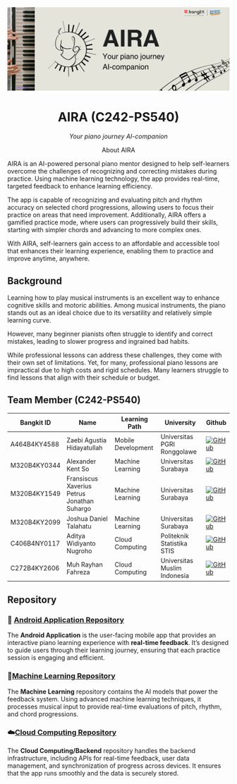 
<div align="center">
      <img src="../assets/AIRA-Banner.png" alt="Logo">
</div>

<h1 align="center">AIRA (C242-PS540)</h1>
<p align="center"><em>Your piano journey AI-companion</em></p>


<p align="center">About AIRA</p>

AIRA is an AI-powered personal piano mentor designed to help self-learners overcome the challenges of recognizing and correcting mistakes during practice. Using machine learning technology, the app provides real-time, targeted feedback to enhance learning efficiency.

The app is capable of recognizing and evaluating pitch and rhythm accuracy on selected chord progressions, allowing users to focus their practice on areas that need improvement. Additionally, AIRA offers a gamified practice mode, where users can progressively build their skills, starting with simpler chords and advancing to more complex ones.

With AIRA, self-learners gain access to an affordable and accessible tool that enhances their learning experience, enabling them to practice and improve anytime, anywhere.

## Background
Learning how to play musical instruments is an excellent way to enhance cognitive skills and motoric abilities. Among musical instruments, the piano stands out as an ideal choice due to its versatility and relatively simple learning curve.

However, many beginner pianists often struggle to identify and correct mistakes, leading to slower progress and ingrained bad habits.

While professional lessons can address these challenges, they come with their own set of limitations. Yet, for many, professional piano lessons are impractical due to high costs and rigid schedules. Many learners struggle to find lessons that align with their schedule or budget.

## Team Member (C242-PS540)
| Bangkit ID | Name | Learning Path | University |Github |
| ---      | ---       | ---       | ---       | ---       |
| A464B4KY4588 | Zaebi Agustia Hidayatullah | Mobile Development| Universitas PGRI Ronggolawe | [![GitHub](https://img.shields.io/badge/GitHub-Profile-black?logo=github&logoColor=white)](https://github.com/KuroakeVizago)|
| M320B4KY0344 | Alexander Kent So | Machine Learning|	Universitas Surabaya  | [![GitHub](https://img.shields.io/badge/GitHub-Profile-black?logo=github&logoColor=white)](https://github.com/AlexanderKentSo) |
| M320B4KY1549 | Fransiscus Xaverius Petrus Jonathan Suhargo | Machine Learning| Universitas Surabaya| [![GitHub](https://img.shields.io/badge/GitHub-Profile-black?logo=github&logoColor=white)](https://github.com/FransiscusSuhargo) |
| M320B4KY2099 | Joshua Daniel Talahatu | Machine Learning| Universitas Surabaya |[![GitHub](https://img.shields.io/badge/GitHub-Profile-black?logo=github&logoColor=white)](https://github.com/JoshuaGlaZ) |
| C406B4NY0117 | Aditya Widiyanto Nugroho | Cloud Computing | Politeknik Statistika STIS | [![GitHub](https://img.shields.io/badge/GitHub-Profile-black?logo=github&logoColor=white)](https://github.com/aditwidi) |
| C272B4KY2606 | Muh Rayhan Fahreza |  Cloud Computing | Universitas Muslim Indonesia |[![GitHub](https://img.shields.io/badge/GitHub-Profile-black?logo=github&logoColor=white)](https://github.com/ryhnfhrza) |

## Repository
 ### 📱 [Android Application Repository](https://github.com/TCHWG/Android-Development)
 The **Android Application** is the user-facing mobile app that provides an interactive piano learning experience with **real-time feedback**. It’s designed to   guide users through their learning journey, ensuring that each practice session is engaging and efficient.
   
 ### 🤖[Machine Learning Repository](https://github.com/TCHWG/Machine-Learning)
 The **Machine Learning** repository contains the AI models that power the feedback system. Using advanced machine learning techniques, it processes musical   input to provide real-time evaluations of pitch, rhythm, and chord progressions.
   
 ### ☁️[Cloud Computing Repository](https://github.com/TCHWG/Backend-AIRA)
 The **Cloud Computing/Backend** repository handles the backend infrastructure, including APIs for real-time feedback, user data management, and synchronization of progress across devices. It ensures that the app runs smoothly and the data is securely stored.